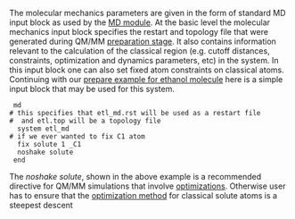 The molecular mechanics parameters are given in the form of standard MD
input block as used by the [MD module](MD "wikilink"). At
the basic level the molecular mechanics input block specifies the
restart and topology file that were generated during QM/MM [preparation
stage](QMMM_Restart_and_Topology_Files "wikilink"). It also
contains information relevant to the calculation of the classical region
(e.g. cutoff distances, constraints, optimization and dynamics
parameters, etc) in the system. In this input block one can also set
fixed atom constraints on classical atoms. Continuing with our [prepare
example for ethanol
molecule](Qmmm_preparation_basic#example "wikilink") here is
a simple input block that may be used for this system.
```
 md  
# this specifies that etl_md.rst will be used as a restart file  
#  and etl.top will be a topology file  
  system etl_md  
# if we ever wanted to fix C1 atom   
  fix solute 1 _C1  
  noshake solute  
 end
```
The *noshake solute*, shown in the above example is a recommended
directive for QM/MM simulations that involve
[optimizations](qmmm_optimization "wikilink"). Otherwise
user has to ensure that the [optimization
method](qmmm_method "wikilink") for classical solute atoms
is a steepest descent

